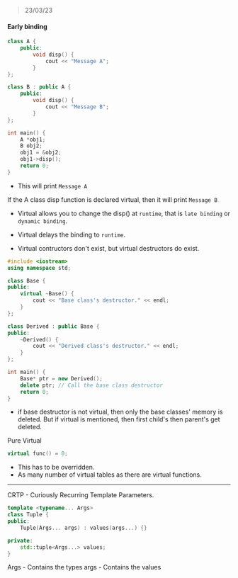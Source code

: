 > 23/03/23

#### Early binding

```cpp
class A {
    public:
        void disp() {
            cout << "Message A";
        }
};

class B : public A {
    public:
        void disp() {
            cout << "Message B";
        }
};

int main() {
    A *obj1;
    B obj2;
    obj1 = &obj2;
    obj1->disp();
    return 0;
}
```

- This will print `Message A`

If the A class disp function is declared virtual, then it will print `Message B`
- Virtual allows you to change the disp() at `runtime`, that is `late binding` or `dynamic binding`.
- Virtual delays the binding to `runtime`.

- Virtual contructors don't exist, but virtual destructors do exist.

```cpp
#include <iostream>
using namespace std;

class Base {
public:
    virtual ~Base() {
        cout << "Base class's destructor." << endl;
    }
};

class Derived : public Base {
public:
    ~Derived() {
        cout << "Derived class's destructor." << endl;
    }
};

int main() {
    Base* ptr = new Derived();
    delete ptr; // Call the base class destructor
    return 0;
}
```

- if base destructor is not virtual, then only the base classes' memory is deleted. But if virtual is mentioned, then first child's then parent's get deleted.

Pure Virtual
```cpp
virtual func() = 0;
```

- This has to be overridden.
- As many number of virtual tables as there are virtual functions.

---

CRTP - Curiously Recurring Template Parameters.

```cpp
template <typename... Args>
class Tuple {
public:
    Tuple(Args... args) : values(args...) {}

private:
    std::tuple<Args...> values;
}
```

Args - Contains the types
args - Contains the values